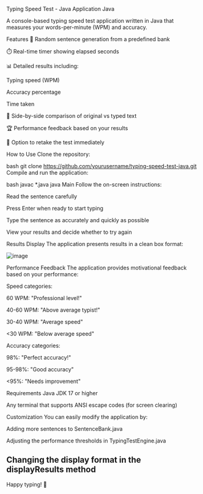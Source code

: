 Typing Speed Test - Java Application
Java

A console-based typing speed test application written in Java that measures your words-per-minute (WPM) and accuracy.

Features
🚀 Random sentence generation from a predefined bank

⏱️ Real-time timer showing elapsed seconds

📊 Detailed results including:

Typing speed (WPM)

Accuracy percentage

Time taken

📝 Side-by-side comparison of original vs typed text

🏆 Performance feedback based on your results

🔄 Option to retake the test immediately

How to Use
Clone the repository:

bash
git clone https://github.com/yourusername/typing-speed-test-java.git
Compile and run the application:

bash
javac *.java
java Main
Follow the on-screen instructions:

Read the sentence carefully

Press Enter when ready to start typing

Type the sentence as accurately and quickly as possible

View your results and decide whether to try again

Results Display
The application presents results in a clean box format:

![image](https://github.com/user-attachments/assets/373291a6-1285-46fc-b10c-1201f3c66ccc)

Performance Feedback
The application provides motivational feedback based on your performance:

Speed categories:

60 WPM: "Professional level!"

40-60 WPM: "Above average typist!"

30-40 WPM: "Average speed"

<30 WPM: "Below average speed"

Accuracy categories:

98%: "Perfect accuracy!"

95-98%: "Good accuracy"

<95%: "Needs improvement"

Requirements
Java JDK 17 or higher

Any terminal that supports ANSI escape codes (for screen clearing)

Customization
You can easily modify the application by:

Adding more sentences to SentenceBank.java

Adjusting the performance thresholds in TypingTestEngine.java

Changing the display format in the displayResults method
--------------------------------------------------------------------------

Happy typing! 🎯
